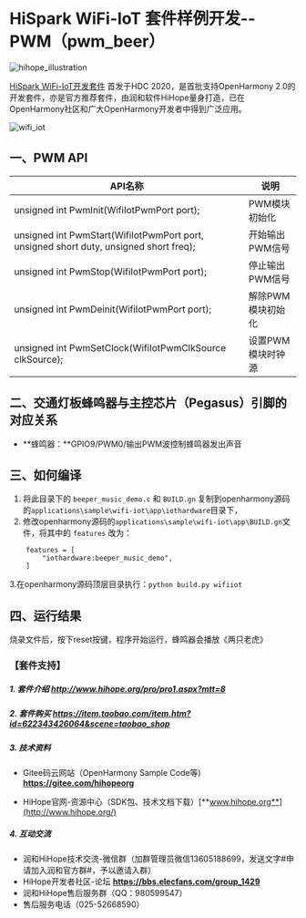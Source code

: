# HiSpark WiFi-IoT 套件样例开发--PWM（pwm_beer）

![hihope_illustration](https://gitee.com/hihopeorg/hispark-hm-pegasus/raw/master/docs/figures/hihope_illustration.png)

[HiSpark WiFi-IoT开发套件](https://item.taobao.com/item.htm?spm=a1z10.1-c-s.w5003-23341819265.1.bf644a82Da9PZK&id=622343426064&scene=taobao_shop) 首发于HDC 2020，是首批支持OpenHarmony 2.0的开发套件，亦是官方推荐套件，由润和软件HiHope量身打造，已在OpenHarmony社区和广大OpenHarmony开发者中得到广泛应用。

![wifi_iot](https://gitee.com/hihopeorg/hispark-hm-pegasus/raw/master/docs/figures/2.png)

## 一、PWM API

| API名称                                                      | 说明              |
| ------------------------------------------------------------ | ----------------- |
| unsigned int PwmInit(WifiIotPwmPort port);                   | PWM模块初始化     |
| unsigned int PwmStart(WifiIotPwmPort port, unsigned short duty, unsigned short freq); | 开始输出PWM信号   |
| unsigned int PwmStop(WifiIotPwmPort port);                   | 停止输出PWM信号   |
| unsigned int PwmDeinit(WifiIotPwmPort port);                 | 解除PWM模块初始化 |
| unsigned int PwmSetClock(WifiIotPwmClkSource clkSource);     | 设置PWM模块时钟源 |

## 二、交通灯板蜂鸣器与主控芯片（Pegasus）引脚的对应关系

- **蜂鸣器：**GPIO9/PWM0/输出PWM波控制蜂鸣器发出声音

## 三、如何编译

1. 将此目录下的 `beeper_music_demo.c` 和 `BUILD.gn` 复制到openharmony源码的`applications\sample\wifi-iot\app\iothardware`目录下，
2. 修改openharmony源码的`applications\sample\wifi-iot\app\BUILD.gn`文件，将其中的 `features` 改为：

```
    features = [
        "iothardware:beeper_music_demo",
    ]
```

   3.在openharmony源码顶层目录执行：`python build.py wifiiot`

## 四、运行结果

烧录文件后，按下reset按键，程序开始运行，蜂鸣器会播放《两只老虎》



### 【套件支持】

##### 1. 套件介绍  http://www.hihope.org/pro/pro1.aspx?mtt=8

##### 2. 套件购买  https://item.taobao.com/item.htm?id=622343426064&scene=taobao_shop

##### 3. 技术资料

- Gitee码云网站（OpenHarmony Sample Code等) **https://gitee.com/hihopeorg**

- HiHope官网-资源中心（SDK包、技术文档下载）[**www.hihope.org**](http://www.hihope.org/)

##### 4. 互动交流

- 润和HiHope技术交流-微信群（加群管理员微信13605188699，发送文字#申请加入润和官方群#，予以邀请入群）
- HiHope开发者社区-论坛 **https://bbs.elecfans.com/group_1429**
- 润和HiHope售后服务群（QQ：980599547）
- 售后服务电话（025-52668590）

